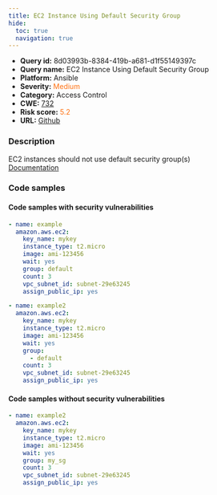 ```yaml
---
title: EC2 Instance Using Default Security Group
hide:
  toc: true
  navigation: true
---
```


<style>
  .highlight .hll {
    background-color: #ff171742;
  }
  .md-content {
    max-width: 1100px;
    margin: 0 auto;
  }
</style>

-   **Query id:** 8d03993b-8384-419b-a681-d1f55149397c
-   **Query name:** EC2 Instance Using Default Security Group
-   **Platform:** Ansible
-   **Severity:** <span style="color:#ff7213">Medium</span>
-   **Category:** Access Control
-   **CWE:** <a href="https://cwe.mitre.org/data/definitions/732.html" onclick="newWindowOpenerSafe(event, 'https://cwe.mitre.org/data/definitions/732.html')">732</a>
-   **Risk score:** <span style="color:#ff7213">5.2</span>
-   **URL:** [Github](https://github.com/Checkmarx/kics/tree/master/assets/queries/ansible/aws/ec2_instance_using_default_security_group)

### Description
EC2 instances should not use default security group(s)<br>
[Documentation](https://docs.ansible.com/ansible/latest/collections/amazon/aws/ec2_module.html#parameter-group)

### Code samples
#### Code samples with security vulnerabilities
```yaml title="Positive test num. 1 - yaml file" hl_lines="7"
- name: example
  amazon.aws.ec2:
    key_name: mykey
    instance_type: t2.micro
    image: ami-123456
    wait: yes
    group: default
    count: 3
    vpc_subnet_id: subnet-29e63245
    assign_public_ip: yes

```
```yaml title="Positive test num. 2 - yaml file" hl_lines="8"
- name: example2
  amazon.aws.ec2:
    key_name: mykey
    instance_type: t2.micro
    image: ami-123456
    wait: yes
    group:
      - default
    count: 3
    vpc_subnet_id: subnet-29e63245
    assign_public_ip: yes

```


#### Code samples without security vulnerabilities
```yaml title="Negative test num. 1 - yaml file"
- name: example2
  amazon.aws.ec2:
    key_name: mykey
    instance_type: t2.micro
    image: ami-123456
    wait: yes
    group: my_sg
    count: 3
    vpc_subnet_id: subnet-29e63245
    assign_public_ip: yes

```

